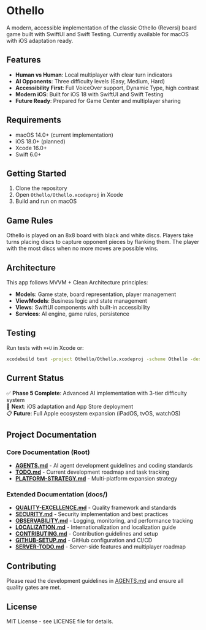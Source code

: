 # Othello

A modern, accessible implementation of the classic Othello (Reversi) board game built with SwiftUI and Swift Testing. Currently available for macOS with iOS adaptation ready.

## Features

- **Human vs Human**: Local multiplayer with clear turn indicators
- **AI Opponents**: Three difficulty levels (Easy, Medium, Hard)
- **Accessibility First**: Full VoiceOver support, Dynamic Type, high contrast
- **Modern iOS**: Built for iOS 18 with SwiftUI and Swift Testing
- **Future Ready**: Prepared for Game Center and multiplayer sharing

## Requirements

- macOS 14.0+ (current implementation)
- iOS 18.0+ (planned)
- Xcode 16.0+
- Swift 6.0+

## Getting Started

1. Clone the repository
2. Open `Othello/Othello.xcodeproj` in Xcode
3. Build and run on macOS

## Game Rules

Othello is played on an 8x8 board with black and white discs. Players take turns placing discs to capture opponent pieces by flanking them. The player with the most discs when no more moves are possible wins.

## Architecture

This app follows MVVM + Clean Architecture principles:

- **Models**: Game state, board representation, player management
- **ViewModels**: Business logic and state management  
- **Views**: SwiftUI components with built-in accessibility
- **Services**: AI engine, game rules, persistence

## Testing

Run tests with `⌘+U` in Xcode or:

```bash
xcodebuild test -project Othello/Othello.xcodeproj -scheme Othello -destination 'platform=macOS'
```

## Current Status

✅ **Phase 5 Complete**: Advanced AI implementation with 3-tier difficulty system  
🎯 **Next**: iOS adaptation and App Store deployment  
📋 **Future**: Full Apple ecosystem expansion (iPadOS, tvOS, watchOS)

## Project Documentation

### Core Documentation (Root)
- **[AGENTS.md](AGENTS.md)** - AI agent development guidelines and coding standards
- **[TODO.md](TODO.md)** - Current development roadmap and task tracking  
- **[PLATFORM-STRATEGY.md](PLATFORM-STRATEGY.md)** - Multi-platform expansion strategy

### Extended Documentation (docs/)
- **[QUALITY-EXCELLENCE.md](docs/QUALITY-EXCELLENCE.md)** - Quality framework and standards
- **[SECURITY.md](docs/SECURITY.md)** - Security implementation and best practices
- **[OBSERVABILITY.md](docs/OBSERVABILITY.md)** - Logging, monitoring, and performance tracking
- **[LOCALIZATION.md](docs/LOCALIZATION.md)** - Internationalization and localization guide
- **[CONTRIBUTING.md](docs/CONTRIBUTING.md)** - Contribution guidelines and setup
- **[GITHUB-SETUP.md](docs/GITHUB-SETUP.md)** - GitHub configuration and CI/CD
- **[SERVER-TODO.md](docs/SERVER-TODO.md)** - Server-side features and multiplayer roadmap

## Contributing

Please read the development guidelines in [AGENTS.md](AGENTS.md) and ensure all quality gates are met.

## License

MIT License - see LICENSE file for details.